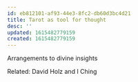 ```yaml
---
id: eb812101-af93-44e3-8fc2-db60d3bc4d21
title: Tarot as tool for thought
desc: ''
updated: 1615482779159
created: 1615482779159
---
```

Arrangements to divine insights

Related: David Holz and I Ching

